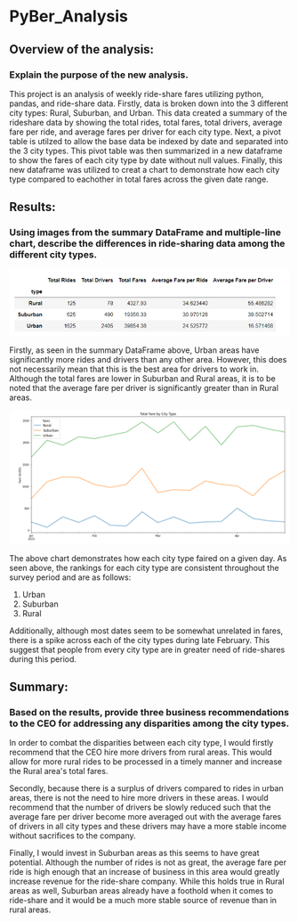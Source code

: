 # PyBer_Analysis

## Overview of the analysis:
### Explain the purpose of the new analysis.
This project is an analysis of weekly ride-share fares utilizing python, pandas, and ride-share data. Firstly, data is broken down into the 3 different city types: Rural, Suburban, and Urban. This data created a summary of the rideshare data by showing the total rides, total fares, total drivers, average fare per ride, and average fares per driver for each city type. Next, a pivot table is utilzed to allow the base data be indexed by date and separated into the 3 city types. This pivot table was then summarized in a new dataframe to show the fares of each city type by date without null values. Finally, this new dataframe was utilized to creat a chart to demonstrate how each city type compared to eachother in total fares across the given date range.


## Results:
### Using images from the summary DataFrame and multiple-line chart, describe the differences in ride-sharing data among the different city types.
![Ride Share Summary](https://github.com/waciciarelli/PyBer_Analysis/blob/main/Screenshots/ride_share_summary.png?raw=true)

Firstly, as seen in the summary DataFrame above, Urban areas have significantly more rides and drivers than any other area. However, this does not necessarily mean that this is the best area for drivers to work in. Although the total fares are lower in Suburban and Rural areas, it is to be noted that the average fare per driver is significantly greater than in Rural areas.

![Total Fares By City Type Chart](https://github.com/waciciarelli/PyBer_Analysis/blob/main/Screenshots/fares_by_city_type_chart.png?raw=true)

The above chart demonstrates how each city type faired on a given day. As seen above, the rankings for each city type are consistent throughout the survey period and are as follows: 
1. Urban 
2. Suburban
3. Rural

Additionally, although most dates seem to be somewhat unrelated in fares, there is a spike across each of the city types during late February. This suggest that people from every city type are in greater need of ride-shares during this period.

## Summary:
### Based on the results, provide three business recommendations to the CEO for addressing any disparities among the city types.

In order to combat the disparities between each city type, I would firstly recommend that the CEO hire more drivers from rural areas. This would allow for more rural rides to be processed in a timely manner and increase the Rural area's total fares.

Secondly, because there is a surplus of drivers compared to rides in urban areas, there is not the need to hire more drivers in these areas. I would recommend that the number of drivers be slowly reduced such that the average fare per driver become more averaged out with the average fares of drivers in all city types and these drivers may have a more stable income without sacrifices to the company.

Finally, I would invest in Suburban areas as this seems to have great potential. Although the number of rides is not as great, the average fare per ride is high enough that an increase of business in this area would greatly increase revenue for the ride-share company. While this holds true in Rural areas as well, Suburban areas already have a foothold when it comes to ride-share and it would be a much more stable source of revenue than in rural areas.
